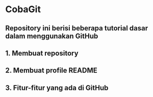 # CobaGit
## Repository ini berisi beberapa tutorial dasar dalam menggunakan GitHub
## 1. Membuat repository
## 2. Membuat profile README
## 3. Fitur-fitur yang ada di GitHub
